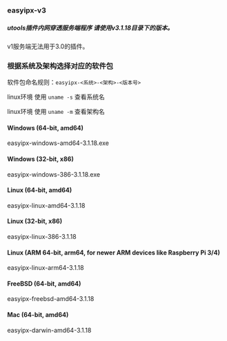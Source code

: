 ### easyipx-v3

##### utools插件内网穿透服务端程序 请使用**v3.1.18**目录下的版本。

v1服务端无法用于3.0的插件。

### 根据系统及架构选择对应的软件包

软件包命名规则：`easyipx-<系统>-<架构>-<版本号>`

linux环境 使用 `uname -s` 查看系统名

linux环境 使用 `uname -m` 查看架构名

#### Windows (64-bit, amd64)

easyipx-windows-amd64-3.1.18.exe

#### Windows (32-bit, x86)

easyipx-windows-386-3.1.18.exe

#### Linux (64-bit, amd64)

easyipx-linux-amd64-3.1.18

#### Linux (32-bit, x86)

easyipx-linux-386-3.1.18

#### Linux (ARM 64-bit, arm64, for newer ARM devices like Raspberry Pi 3/4)

easyipx-linux-arm64-3.1.18

#### FreeBSD (64-bit, amd64)

easyipx-freebsd-amd64-3.1.18

#### Mac (64-bit, amd64)

easyipx-darwin-amd64-3.1.18
